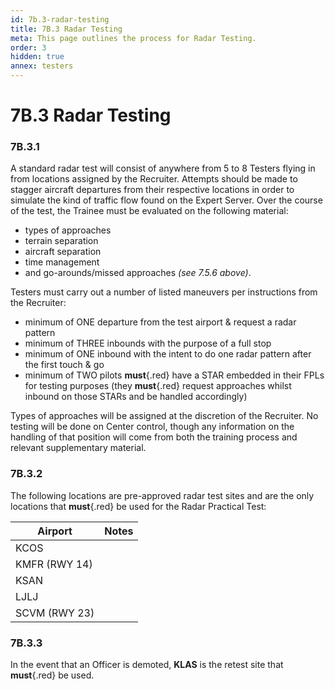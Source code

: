 ```yaml
---
id: 7b.3-radar-testing
title: 7B.3 Radar Testing
meta: This page outlines the process for Radar Testing.
order: 3
hidden: true
annex: testers
---
```


# 7B.3 Radar Testing



### 7B.3.1

A standard radar test will consist of anywhere from 5 to 8 Testers flying in from locations assigned by the Recruiter. Attempts should be made to stagger aircraft departures from their respective locations in order to simulate the kind of traffic flow found on the Expert Server. Over the course of the test, the Trainee must be evaluated on the following material: 



- types of approaches
- terrain separation
- aircraft separation
- time management
- and go-arounds/missed approaches *(see 7.5.6 above)*. 



Testers must carry out a number of listed maneuvers per instructions from the Recruiter:



- minimum of ONE departure from the test airport & request a radar pattern
- minimum of THREE inbounds with the purpose of a full stop
- minimum of ONE inbound with the intent to do one radar pattern after the first touch & go
- minimum of TWO pilots **must**{.red} have a STAR embedded in their FPLs for testing purposes (they **must**{.red} request approaches whilst inbound on those STARs and be handled accordingly)



Types of approaches will be assigned at the discretion of the Recruiter. No testing will be done on Center control, though any information on the handling of that position will come from both the training process and relevant supplementary material. 



### 7B.3.2

The following locations are pre-approved radar test sites and are the only locations that **must**{.red} be used for the Radar Practical Test:



| Airport       | Notes |
| ------------- | ----- |
| KCOS          |       |
| KMFR (RWY 14) |       |
| KSAN          |       |
| LJLJ          |       |
| SCVM (RWY 23) |       |



### 7B.3.3

In the event that an Officer is demoted, **KLAS** is the retest site that **must**{.red} be used.